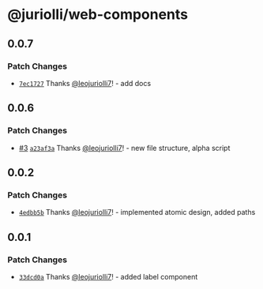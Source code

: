# @juriolli/web-components

## 0.0.7

### Patch Changes

- [`7ec1727`](https://github.com/leojuriolli7/web-components/commit/7ec172773ae492b69a1f4afac48a5fab93828f58) Thanks [@leojuriolli7](https://github.com/leojuriolli7)! - add docs

## 0.0.6

### Patch Changes

- [#3](https://github.com/leojuriolli7/web-components/pull/3) [`a23af3a`](https://github.com/leojuriolli7/web-components/commit/a23af3a80ac1350067fedb564c385726947d5495) Thanks [@leojuriolli7](https://github.com/leojuriolli7)! - new file structure, alpha script

## 0.0.2

### Patch Changes

- [`4edbb5b`](https://github.com/leojuriolli7/web-components/commit/4edbb5b1460692e0023dae8a05549fa4e0c1fb01) Thanks [@leojuriolli7](https://github.com/leojuriolli7)! - implemented atomic design, added paths

## 0.0.1

### Patch Changes

- [`33dcd0a`](https://github.com/leojuriolli7/t3-acme-lib/commit/33dcd0ad7933faa46d9eace34ca51e31acb77428) Thanks [@leojuriolli7](https://github.com/leojuriolli7)! - added label component
